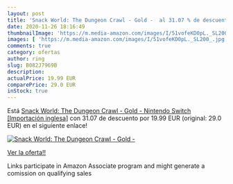 ```yaml
---
layout: post
title: 'Snack World: The Dungeon Crawl - Gold -  al 31.07 % de descuento'
date: 2020-11-26 18:16:49
thumbnailImage: 'https://m.media-amazon.com/images/I/51vofeKD0pL._SL200_.jpg'
images: [ 'https://m.media-amazon.com/images/I/51vofeKD0pL._SL200_.jpg' ]
comments: true
category: ofertas
author: ring
slug: B082J7969B
description:
actualPrice: 19.99 EUR
comparePrice: 29.0 EUR
inStock: true
---
```


Está [Snack World: The Dungeon Crawl - Gold - Nintendo Switch [Importación inglesa]](https://www.amazon.es/dp/B082J7969B/?tag=tolees-21) con 31.07 de descuento por 19.99 EUR (original: 29.0 EUR) en el siguiente enlace!

[![Snack World: The Dungeon Crawl - Gold - ](https://m.media-amazon.com/images/I/51vofeKD0pL._SL200_.jpg)](https://www.amazon.es/dp/B082J7969B/?tag=tolees-21)

[Ver la oferta!!](https://www.amazon.es/dp/B082J7969B/?tag=tolees-21)

Links participate in Amazon Associate program and might generate a comission on qualifying sales


